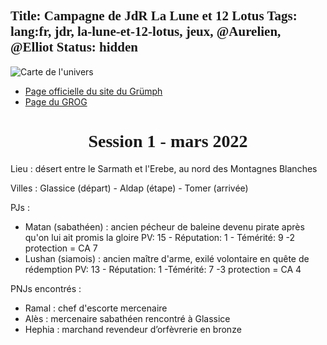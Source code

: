 Title: Campagne de JdR La Lune et 12 Lotus
Tags: lang:fr, jdr, la-lune-et-12-lotus, jeux, @Aurelien, @Elliot
Status: hidden
---

![Carte de l'univers](images/lle12l/LLDL-MapNB.jpg)

* [Page officielle du site du Grümph](http://legrumph.org/Terrier/public/chibi/lledl)
* [Page du GROG](https://www.legrog.org/jeux/lune-et-douze-lotus/lune-et-douze-lotus-fr)

# Session 1 - mars 2022

Lieu : désert entre le Sarmath et l'Erebe, au nord des Montagnes Blanches

Villes : Glassice (départ) - Aldap (étape) - Tomer (arrivée)

PJs :
* Matan (sabathéen) : ancien pécheur de baleine devenu pirate après qu'on lui ait promis la gloire
  PV: 15 - Réputation: 1 - Témérité: 9 -2 protection = CA 7
* Lushan (siamois) : ancien maître d'arme, exilé volontaire en quête de rédemption
  PV: 13 - Réputation: 1 -Témérité: 7 -3 protection = CA 4

PNJs encontrés :
* Ramal : chef d'escorte mercenaire
* Alès : mercenaire sabathéen rencontré à Glassice
* Hephia : marchand revendeur d’orfèvrerie en bronze

<!--
Scénarios :
* p6. Or de tout doute [mixé avec] p17. De l'eau pour les braves [ainsi que] p49. L’auberge rousse
* p8. La confusion des sentiments
* p23. Une putain de bonne nuit ! -> improviser un système pour la récupération des souvenirs, dans le désordre
* p30. Survivre et se venger -> en remplaçant les Grostesques par autre chose... mais la structure est bonne !
* p32. Les villages du damné (les PJs doivent être des quasi-paladins pour prendre ce risque !)
* p51. Du shamar à l’Erebe
* https://surlepouce.dragounet.com/scenarios/la-lune-et-12-lotus

Bande son ? https://tabletopaudio.com/dungeon_sp.html / https://www.youtube.com/watch?v=5DZu8TB6kbE
Scénarios inspirés d'Olija ? https://www.instagram.com/p/CVlOIBxFWKS/
* harpon légendaire : https://halfglassgaming.com/wp-content/uploads/2021/01/olija-relic.jpg / https://www.instagram.com/p/CKe3KRQj2-Y/
* moonblade
* Faraday : https://www.instagram.com/p/CLR5FM8DBGD/
* Terraphage / Rade-Marée = Oaktide
* clan Noirsaule = Rottenwood / Yellow cloak (twisted god with a single eye)
* character design: https://twitter.com/skeletoncrewen/status/1085090717955846146


## One page dungeons
* The sky-blind spire (wizard tower with a puzzle): http://blog.trilemma.com/2016/04/the-sky-blind-spire.html
* Basilica of the Leper Messiah: http://blog.trilemma.com/2017/09/basilica-of-leper-messiah.html
* The call of the light: http://blog.trilemma.com/2016/12/the-call-of-light.html
* Worrying volcano that received offers: https://cmartins.itch.io/melting-pot (OPDC 2022)
* Temple of the Moon Priests (OPDC 2017 winner): http://beholderpie.blogspot.com/2017/04/one-page-dungeon-2017-temple-of-moon.html
* A Stolen Song by P. Aaron Potter (OPDC 2015 winner)
-->

<style>
@font-face {
  font-family: Kirsty;
  src: url('images/bitd/fonts/kirsty.otf') format('opentype');
}
h1, h2, h3, h4 { font-family: Kirsty; }
h1 { text-align: center; }
article img, article video, article iframe {
  max-height: 80vh;
  display: block;
  margin: 0 auto;
}
article figcaption { text-align: center; }
.side-by-side {
  display: flex;
  justify-content: center;
  align-items: center;
  flex-flow: wrap;
}
.side-by-side > * { flex: 1 0; padding: 0 .5rem; }
.side-by-side > figcaption { min-width: 100%; }
/* headless tables */
article table { border-spacing: 0; border-collapse: collapse; page-break-inside: avoid; margin: 0 auto; }
article td, article th { font-weight: normal; padding: 5px 10px; text-align: left; }
article td { border-top: 1px solid #ddd; }
article tr > td:first-child, article tr > th:first-child { font-weight: bold; text-align: right; }
</style>
<script>
const ANCHOR_ID_CHAR_RANGE_TO_IGNORE = '[\x00-\x2F\x3A-\x40\x5B-\x60\x7B-\uFFFF]+';
function slugify(s) {
  var s = String(s)
  s = s.trim()
  s = s.toLowerCase()
  s = s.replace(new RegExp('^'+ANCHOR_ID_CHAR_RANGE_TO_IGNORE, 'g'), '')
  s = s.replace(new RegExp(ANCHOR_ID_CHAR_RANGE_TO_IGNORE, 'g'), '-')
  return encodeURIComponent(s);
}
function buildId(s) {
  let slug = slugify(s)
  let newId = slug
  let suffixInt = 1
  while (document.getElementById(newId)) {
    newId = slug + '-' + (++suffixInt)
  }
  return newId
}
['h2', 'h3', 'h4'].forEach(function (selector) {
    document.querySelectorAll(selector).forEach(function (title) {
        if (!title.id) { title.id = buildId(title.textContent); }
        var a = document.createElement('a');
        a.href = document.location + '#' + title.id;
        a['aria-hidden'] = true;
        a.style.float = 'left';
        a.style['padding-right'] = '4px';
        a.style['margin-left'] = '-20px';
        a.style['line-height'] = 1;
        title.appendChild(a);
        var svg = document.createElementNS('http://www.w3.org/2000/svg', 'svg');
        svg.setAttribute('aria-hidden', true);
        svg.setAttribute('height', 16);
        svg.setAttribute('width', 16);
        svg.setAttribute('viewBox', '0 0 16 16');
        svg.style.color = '#1b1f23';
        svg.style['vertical-align'] = 'middle';
        svg.style.visibility = 'hidden';
        a.appendChild(svg);
        var path = document.createElementNS('http://www.w3.org/2000/svg', 'path');
        path.setAttributeNS(null, 'fill-rule', 'evenodd');
        path.setAttributeNS(null, 'd', 'M4 9h1v1H4c-1.5 0-3-1.69-3-3.5S2.55 3 4 3h4c1.45 0 3 1.69 3 3.5 0 1.41-.91 2.72-2 3.25V8.59c.58-.45 1-1.27 1-2.09C10 5.22 8.98 4 8 4H4c-.98 0-2 1.22-2 2.5S3 9 4 9zm9-3h-1v1h1c1 0 2 1.22 2 2.5S13.98 12 13 12H9c-.98 0-2-1.22-2-2.5 0-.83.42-1.64 1-2.09V6.25c-1.09.53-2 1.84-2 3.25C6 11.31 7.55 13 9 13h4c1.45 0 3-1.69 3-3.5S14.5 6 13 6z');
        svg.appendChild(path);
        title.onmouseover = function () { this.getElementsByTagName('svg')[0].style.visibility = 'visible'; };
        title.onmouseout = function () { this.getElementsByTagName('svg')[0].style.visibility = 'hidden'; };
    });
});
</script>
